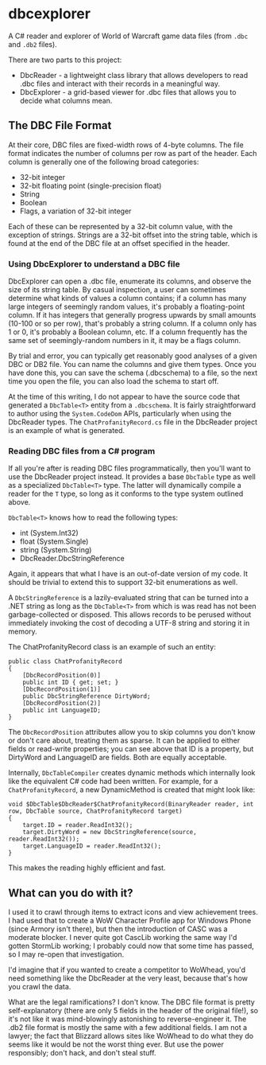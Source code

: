 # dbcexplorer #

A C# reader and explorer of World of Warcraft game data files
(from `.dbc` and `.db2` files).

There are two parts to this project:
 - DbcReader - a lightweight class library that allows developers to read .dbc files and interact with their records in a meaningful way.
 - DbcExplorer - a grid-based viewer for .dbc files that allows you to decide what columns mean. 

## The DBC File Format ##

At their core, DBC files are fixed-width rows of 4-byte columns.  The file format indicates the number of columns per row as part of the header.  Each column is generally one of the following broad categories:

 - 32-bit integer
 - 32-bit floating point (single-precision float)
 - String
 - Boolean
 - Flags, a variation of 32-bit integer

Each of these can be represented by a 32-bit column value, with the exception of strings.  Strings are a 32-bit offset into the string table, which is found at the end of the DBC file at an offset specified in the header.

### Using DbcExplorer to understand a DBC file ###

DbcExplorer can open a .dbc file, enumerate its columns, and observe the size of its string table.  By casual inspection, a user can sometimes determine what kinds of values a column contains; if a column has many large integers of seemingly random values, it's probably a floating-point column.  If it has integers that generally progress upwards by small amounts (10-100 or so per row), that's probably a string column.  If a column only has 1 or 0, it's probably a Boolean column, etc.  If a column frequently has the same set of seemingly-random numbers in it, it may be a flags column.

By trial and error, you can typically get reasonably good analyses of a given DBC or DB2 file.  You can name the columns and give them types.  Once you have done this, you can save the schema (.dbcschema) to a file, so the next time you open the file, you can also load the schema to start off.

At the time of this writing, I do not appear to have the source code that generated a `DbcTable<T>` entity from a `.dbcschema`.  It is fairly straightforward to author using the `System.CodeDom` APIs, particularly when using the DbcReader types.  The `ChatProfanityRecord.cs` file in the DbcReader project is an example of what is generated.

### Reading DBC files from a C# program ###

If all you're after is reading DBC files programmatically, then you'll want to use the DbcReader project instead.  It provides a base `DbcTable` type as well as a specialized `DbcTable<T>` type.  The latter will dynamically compile a reader for the `T` type, so long as it conforms to the type system outlined above.

`DbcTable<T>` knows how to read the following types:

 - int (System.Int32)
 - float (System.Single)
 - string (System.String)
 - DbcReader.DbcStringReference

Again, it appears that what I have is an out-of-date version of my code.  It should be trivial to extend this to support 32-bit enumerations as well.

A `DbcStringReference` is a lazily-evaluated string that can be turned into a .NET string as long as the `DbcTable<T>` from which is was read has not been garbage-collected or disposed.  This allows records to be perused without immediately invoking the cost of decoding a UTF-8 string and storing it in memory.

The ChatProfanityRecord class is an example of such an entity:

    public class ChatProfanityRecord
    {
        [DbcRecordPosition(0)]
        public int ID { get; set; }
        [DbcRecordPosition(1)]
        public DbcStringReference DirtyWord;
        [DbcRecordPosition(2)]
        public int LanguageID;
    }

The `DbcRecordPosition` attributes allow you to skip columns you don't know or don't care about, treating them as sparse.  It can be applied to either fields or read-write properties; you can see above that ID is a property, but DirtyWord and LanguageID are fields.  Both are equally acceptable.

Internally, `DbcTableCompiler` creates dynamic methods which internally look like the equivalent C# code had been written.  For example, for a `ChatProfanityRecord`, a new DynamicMethod is created that might look like:

    void $DbcTable$DbcReader$ChatProfanityRecord(BinaryReader reader, int row, DbcTable source, ChatProfanityRecord target)
    {
        target.ID = reader.ReadInt32();
        target.DirtyWord = new DbcStringReference(source, reader.ReadInt32());
        target.LanguageID = reader.ReadInt32();
    }

This makes the reading highly efficient and fast.

## What can you do with it? ##

I used it to crawl through items to extract icons and view achievement trees.  I had used that to create a WoW Character Profile app for Windows Phone (since Armory isn't there), but then the introduction of CASC was a moderate blocker.  I never quite got CascLib working the same way I'd gotten StormLib working; I probably could now that some time has passed, so I may re-open that investigation.

I'd imagine that if you wanted to create a competitor to WoWhead, you'd need something like the DbcReader at the very least, because that's how you crawl the data.

What are the legal ramifications?  I don't know.  The DBC file format is pretty self-explanatory (there are only 5 fields in the header of the original file!), so it's not like it was mind-blowingly astonishing to reverse-engineer it.  The .db2 file format is mostly the same with a few additional fields.  I am not a lawyer; the fact that Blizzard allows sites like WoWhead to do what they do seems like it would be not the worst thing ever.  But use the power responsibly; don't hack, and don't steal stuff.
